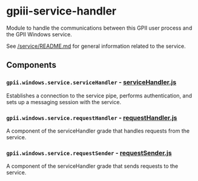 # gpiii-service-handler

Module to handle the communications between this GPII user process and the GPII Windows service.

See [/service/README.md](../../../service/README.md) for general information related to the service.

## Components

### `gpii.windows.service.serviceHandler` - [serviceHandler.js](src/serviceHandler.js)

Establishes a connection to the service pipe, performs authentication, and sets up a messaging session with the service.

### `gpii.windows.service.requestHandler` - [requestHandler.js](src/requestHandler.js)

A component of the serviceHandler grade that handles requests from the service.

### `gpii.windows.service.requestSender` - [requestSender.js](src/requestSender.js)

A component of the serviceHandler grade that sends requests to the service.
